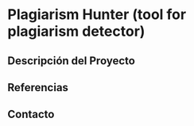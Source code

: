 # Plagiarism Hunter (tool for plagiarism detector)

## Descripción del Proyecto

## Referencias

## Contacto
